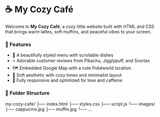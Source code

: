 # ☕ My Cozy Café

Welcome to **My Cozy Café**, a cozy little website built with HTML and CSS that brings warm lattes, soft muffins, and peaceful vibes to your screen.

### 🌸 Features
- 🍰 A beautifully styled menu with scrollable dishes
- ⭐ Adorable customer reviews from Pikachu, Jigglypuff, and Snorlax
- 🗺️ Embedded Google Map with a cute Pokéworld location
- 🎨 Soft aesthetic with cozy tones and minimalist layout
- 💬 Fully responsive and optimized for love and caffeine

### 📁 Folder Structure
my-cozy-cafe/
  ├── index.html
  ├── styles.css
  ├── script.js
  └── images/
    ├── cappucino.jpg
    ├── muffin.jpg
    └── ...
